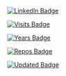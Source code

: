 
[![LinkedIn Badge](https://img.shields.io/badge/LinkedIn-Profile-informational?style=for-the-badge&logo=linkedin&logoColor=white&color=0D76A8)](https://www.linkedin.com/in/hakan-akgül/)

[![Visits Badge](https://badges.pufler.dev/visits/hakan-akgul/hakan-akgul?style=for-the-badge)](https://github.com/hakan-akgul)

[![Years Badge](https://badges.pufler.dev/years/hakan-akgul?style=for-the-badge)](https://github.com/hakan-akgul)

[![Repos Badge](https://badges.pufler.dev/repos/hakan-akgul?style=for-the-badge)](https://github.com/hakan-akgul)

[![Updated Badge](https://badges.pufler.dev/updated/hakan-akgul/git-badges?style=for-the-badge)](https://github.com/hakan-akgul)

